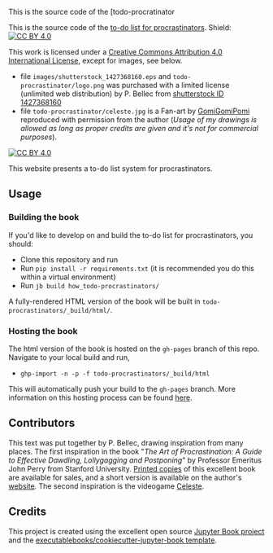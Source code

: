 This is the source code of the [todo-procratinator

This is the source code of the [to-do list for procrastinators](https://pbellec.github.io/todo-procrastinator).
Shield: [![CC BY 4.0][cc-by-shield]][cc-by]

This work is licensed under a
[Creative Commons Attribution 4.0 International License][cc-by], except for images, see below.
 * file `images/shutterstock_1427368160.eps` and `todo-procrastinator/logo.png` was purchased with a limited license (unlimited web distribution) by P. Bellec from [shutterstock ID 1427368160](https://shutterstock.com/image-vector/procrastinating-woman-sitting-office-her-legs-1427368160)
 * file `todo-procrastinator/celeste.jpg` is a Fan-art by [GomiGomiPomi](https://gomigomipomi.tumblr.com) reproduced with permission from the author (_Usage of my drawings is allowed as long as proper credits are given and it's not for commercial purposes_).

[![CC BY 4.0][cc-by-image]][cc-by]

[cc-by]: http://creativecommons.org/licenses/by/4.0/
[cc-by-image]: https://i.creativecommons.org/l/by/4.0/88x31.png
[cc-by-shield]: https://img.shields.io/badge/License-CC%20BY%204.0-lightgrey.svg

This website presents a to-do list system for procrastinators.

## Usage

### Building the book

If you'd like to develop on and build the to-do list for procrastinators, you should:

- Clone this repository and run
- Run `pip install -r requirements.txt` (it is recommended you do this within a virtual environment)
- Run `jb build how_todo-procrastinators/`

A fully-rendered HTML version of the book will be built in `todo-procrastinators/_build/html/`.

### Hosting the book

The html version of the book is hosted on the `gh-pages` branch of this repo. Navigate to your local build and run,
- `ghp-import -n -p -f todo-procrastinators/_build/html`

This will automatically push your build to the `gh-pages` branch. More information on this hosting process can be found [here](https://jupyterbook.org/publish/gh-pages.html#manually-host-your-book-with-github-pages).

## Contributors

This text was put together by P. Bellec, drawing inspiration from many places. The first inspiration in the book "_The Art of Procrastination: A Guide to Effective Dawdling, Lollygagging and Postponing_" by Professor Emeritus John Perry from Stanford University. [Printed copies](https://www.amazon.com/Art-Procrastination-Effective-Lollygagging-Postponing/dp/0761171673/ref=sr_1_1?s=books&ie=UTF8&qid=1344889395&sr=1-1) of this excellent book are available for sales, and a short version is available on the author's [website](http://www.structuredprocrastination.com/). The second inspiration is the videogame [Celeste](https://en.wikipedia.org/wiki/Celeste_(video_game)).

## Credits

This project is created using the excellent open source [Jupyter Book project](https://jupyterbook.org/) and the [executablebooks/cookiecutter-jupyter-book template](https://github.com/executablebooks/cookiecutter-jupyter-book).
